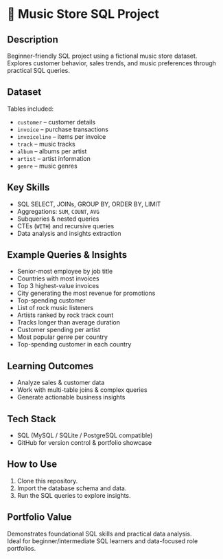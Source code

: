 # 🎵 Music Store SQL Project

## Description
Beginner-friendly SQL project using a fictional music store dataset.  
Explores customer behavior, sales trends, and music preferences through practical SQL queries.

## Dataset
Tables included:  
- `customer` – customer details  
- `invoice` – purchase transactions  
- `invoiceline` – items per invoice  
- `track` – music tracks  
- `album` – albums per artist  
- `artist` – artist information  
- `genre` – music genres  

## Key Skills
- SQL SELECT, JOINs, GROUP BY, ORDER BY, LIMIT  
- Aggregations: `SUM`, `COUNT`, `AVG`  
- Subqueries & nested queries  
- CTEs (`WITH`) and recursive queries  
- Data analysis and insights extraction  

## Example Queries & Insights
- Senior-most employee by job title  
- Countries with most invoices  
- Top 3 highest-value invoices  
- City generating the most revenue for promotions  
- Top-spending customer  
- List of rock music listeners  
- Artists ranked by rock track count  
- Tracks longer than average duration  
- Customer spending per artist  
- Most popular genre per country  
- Top-spending customer in each country  

## Learning Outcomes
- Analyze sales & customer data  
- Work with multi-table joins & complex queries  
- Generate actionable business insights  

## Tech Stack
- SQL (MySQL / SQLite / PostgreSQL compatible)  
- GitHub for version control & portfolio showcase  

## How to Use
1. Clone this repository.  
2. Import the database schema and data.  
3. Run the SQL queries to explore insights.  

## Portfolio Value
Demonstrates foundational SQL skills and practical data analysis.  
Ideal for beginner/intermediate SQL learners and data-focused role portfolios.
